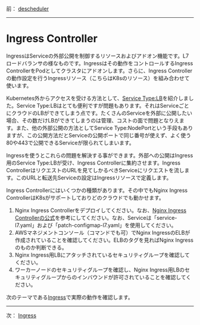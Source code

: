 前： [descheduler](descheduler.md)  

---

# Ingress Controller
IngressはServiceの外部公開を制御するリソースおよびアドオン機能です。L7ロードバランサの様なものです。Ingressはその動作をコントロールするIngress ControllerをPodとしてクラスタにアドオンします。さらに、Ingress Controllerの動作設定を行うIngressリソース（こちらはK8sのリソース）を組み合わせて使います。

Kubernetes外からアクセスを受ける方法として、[Service Type:LB](../../2.Intermediate/Service-LB.md)を紹介しました。Service Type:LBはとても便利ですが問題もあります。それはServiceごとにクラウドのLBができてしまう点です。たくさんのServiceを外部に公開したい場合、その数だけLBができてしまうのは管理、コストの面で問題となりえます。また、他の外部公開の方法としてService Type:NodePortという手段もありますが、この公開方法だとServiceの公開ポートで同じ番号が使えず、よく使う80や443で公開できるServiceが限られてしまいます。

Ingressを使うとこれらの問題を解決する事ができます。外部への公開はIngress用のService Type:LBが受け、Ingress Controllerに集約させます。Ingress ControllerはリクエストのURLを見てしかるべきServiceにリクエストを流します。このURLと転送先Serviceの設定はIngressリソースで定義します。

Ingress Controllerにはいくつかの種類があります。その中でもNginx Ingress ControllerはK8sがサポートしておりどのクラウドでも動かせます。

1. Nginx Ingress Controllerをデプロイしてください。なお、[Nginx Ingress Controllerの公式](https://kubernetes.github.io/ingress-nginx/deploy/)を参考にしてください。なお、Serviceは「service-l7.yaml」および「patch-configmap-l7.yaml」を使用してください。
2. AWSマネジメントコンソール（コマンドでも可）でNginx IngressのELBが作成されていることを確認してください。ELBのタグを見ればNginx Ingressのものか判断できる。
3. Nginx Ingress用LBにアタッチされているセキュリティグループを確認してください。
4. ワーカーノードのセキュリティグループを確認し、Nginx Ingress用LBのセキュリティグループからのインバウンドが許可されていることを確認してください。

次のテーマである[Ingress](Ingress.md)で実際の動作を確認します。

---

次： [Ingress](Ingress.md)  
